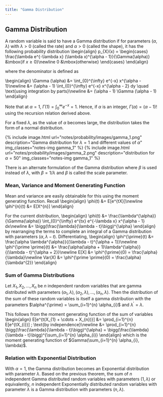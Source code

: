```yaml
---
title: "Gamma Distribution"
---
```


## Gamma Distribution

A random variable is said to have a Gamma distribution if for parameters $(\alpha, \lambda)$ with $\lambda > 0$ (called the rate) and $\alpha > 0$ (called the shape), it has the following probability distribution
\begin{align}
        p_{X}(x) = \begin{cases}
            \frac{\lambda e^{-\lambda x} (\lambda x)^{\alpha - 1}}{\Gamma(\alpha)} &\mbox{if $x \geq 0$}\newline
            0 &\mbox{otherwise}
        \end{cases}
    \end{align}

where the denominator is defined as

\begin{align}
        \Gamma (\alpha) &= \int_{0}^{\infty} e^{-x} x^{\alpha - 1}\newline
        &= (\alpha - 1) \int_{0}^{\infty} e^{-x} x^{\alpha - 2} dy \quad \text{using integration by parts}\newline
        &= (\alpha - 1) \Gamma (\alpha - 1)
    \end{align}

Note that at $\alpha = 1$, $\Gamma (1) = \int_{0}^{\infty} e^{-x} = 1$. Hence, if $\alpha$ is an integer, $\Gamma(\alpha) = (\alpha-1) !$ using the recursion relation derived above.


For a fixed $\lambda$, as the value of $\alpha$ becomes large, the distribution takes the form of a normal distribution.

{% include image.html url="notes/probability/images/gamma_1.png" description="Gamma distribution for $\lambda = 1$ and different values of $\alpha$" img_classes="notes-img gamma_1" %}
{% include image.html url="notes/probability/images/gamma_2.png" description="distribution for $\alpha = 50$" img_classes="notes-img gamma_1" %}

There is an alternate formulation of the Gamma distribution where $\beta$ is used instead of $\lambda$, with $\beta = 1/\lambda$ and $\beta$ is called the scale parameter.

### Mean, Variance and Moment Generating Function

Mean and variance are easily obtainable for this using the moment generating function. Recall
\begin{align}
        \phi(t) &= E[e^{tX}]\newline
        \phi^{n}(t) &= E[X^{n}]
    \end{align}

For the current distribution,
\begin{align}
        \phi(t) &= \frac{\lambda^{\alpha}}{\Gamma(\alpha)} \int_{0}^{\infty} e^{tx} e^{-\lambda x} x^{\alpha - 1} dx\newline
        &= \bigg(\frac{\lambda}{\lambda - t}\bigg)^{\alpha}
    \end{align}
by rearranging the terms to complete an integral of a Gamma distribution with parameters $(\alpha, \lambda - t)$. Differentiating,
\begin{align}
        \phi^{\prime}(t) &= \frac{\alpha \lambda^{\alpha}}{(\lambda - t)^{\alpha + 1}}\newline
        \phi^{\prime \prime}(t) &= \frac{\alpha(\alpha + 1)\lambda^{\alpha}}{(\lambda - t)^{\alpha + 2}}\newline
        E[X] &= \phi^{\prime}(0) = \frac{\alpha}{\lambda}\newline
        Var(X) &= \phi^{\prime \prime}(0) = \frac{\alpha}{\lambda^{2}}
    \end{align}

### Sum of Gamma Distributions

Let $X_{1}, X_{2}, \ldots, X_{n}$ be $n$ independent random variables that are gamma distributed with parameters
$(\alpha_{1}, \lambda), (\alpha_{2}, \lambda), \ldots, (\alpha_{n}, \lambda)$. Then the distribution of the sum of these random variables is itself a gamma distribution with the parameters $\alpha^{\prime} = \sum_{i=1}^{n} \alpha_{i}$ and $\lambda^{\prime} = \lambda$.


This follows from the moment generating function of the sum of variables
\begin{align}
        E[e^{t(X_{1} + \cdots + X_{n})}] &= \prod_{i=1}^{n} E[e^{tX_{i}}] \; \text{by independence}\newline
        &= \prod_{i=1}^{n} \bigg(\frac{\lambda}{\lambda - t}\bigg)^{\alpha} = \bigg(\frac{\lambda}{\lambda - t}\bigg)^{\sum_{i=1}^{n} \alpha_{i}}
    \end{align}
which is the moment generating function of $Gamma(\sum_{i=1}^{n} \alpha_{i}, \lambda)$.

### Relation with Exponential Distribution

With $\alpha = 1$, the Gamma distribution becomes an Exponential distribution with parameter $\lambda$. Based on the previous theorem, the sum of $n$ independent Gamma distributed random variables with parameters $(1, \lambda)$ or equivalently, $n$ independent Exponentially distributed random variables with parameter $\lambda$ is a Gamma distribution with parameters $(n, \lambda)$.
